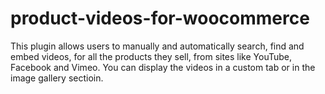 # product-videos-for-woocommerce
This plugin allows users to manually and automatically search, find and embed videos, for all the products they sell, from sites like YouTube, Facebook and Vimeo. You can display the videos in a custom tab or in the image gallery sectioin.
